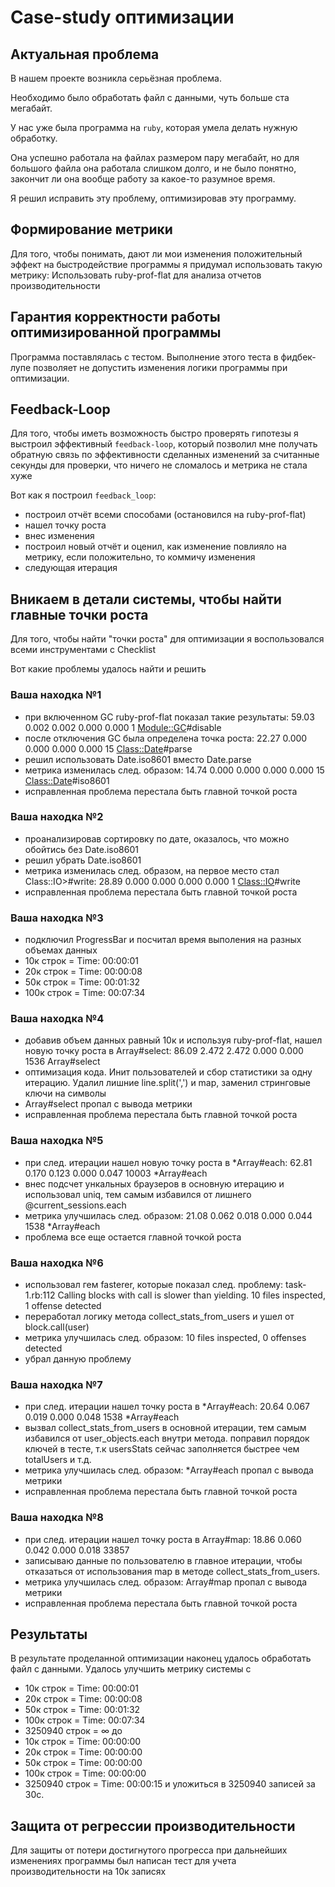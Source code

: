 # Case-study оптимизации

## Актуальная проблема
В нашем проекте возникла серьёзная проблема.

Необходимо было обработать файл с данными, чуть больше ста мегабайт.

У нас уже была программа на `ruby`, которая умела делать нужную обработку.

Она успешно работала на файлах размером пару мегабайт, но для большого файла она работала слишком долго, и не было понятно, закончит ли она вообще работу за какое-то разумное время.

Я решил исправить эту проблему, оптимизировав эту программу.

## Формирование метрики
Для того, чтобы понимать, дают ли мои изменения положительный эффект на быстродействие программы я придумал использовать такую метрику:
Использовать ruby-prof-flat для анализа отчетов производительности

## Гарантия корректности работы оптимизированной программы
Программа поставлялась с тестом. Выполнение этого теста в фидбек-лупе позволяет не допустить изменения логики программы при оптимизации.

## Feedback-Loop
Для того, чтобы иметь возможность быстро проверять гипотезы я выстроил эффективный `feedback-loop`, который позволил мне получать обратную связь по эффективности сделанных изменений за считанные секунды для проверки, что ничего не сломалось и метрика не стала хуже

Вот как я построил `feedback_loop`:
- построил отчёт всеми способами (остановился на ruby-prof-flat)
- нашел точку роста
- внес изменения
- построил новый отчёт и оценил, как изменение повлияло на метрику, если положительно, то коммичу изменения
- следующая итерация

## Вникаем в детали системы, чтобы найти главные точки роста
Для того, чтобы найти "точки роста" для оптимизации я воспользовался всеми инструментами с Checklist

Вот какие проблемы удалось найти и решить

### Ваша находка №1
- при включенном GC ruby-prof-flat показал такие результаты:
  59.03      0.002     0.002     0.000     0.000        1   <Module::GC>#disable
- после отключения GC была определена точка роста:
  22.27      0.000     0.000     0.000     0.000       15   <Class::Date>#parse
- решил использовать Date.iso8601 вместо Date.parse
- метрика изменилась след. образом: 14.74      0.000     0.000     0.000     0.000       15   <Class::Date>#iso8601
- исправленная проблема перестала быть главной точкой роста

### Ваша находка №2
- проанализировав сортировку по дате, оказалось, что можно обойтись без Date.iso8601
- решил убрать Date.iso8601
- метрика изменилась след. образом, на первое место стал Class::IO>#write:
  28.89      0.000     0.000     0.000     0.000        1   <Class::IO>#write
- исправленная проблема перестала быть главной точкой роста

### Ваша находка №3
- подключил ProgressBar и посчитал время выполения на разных объемах данных
- 10к строк = Time: 00:00:01
- 20к строк = Time: 00:00:08
- 50к строк = Time: 00:01:32
- 100к строк = Time: 00:07:34

### Ваша находка №4
- добавив объем данных равный 10к и используя ruby-prof-flat, нашел новую точку роста в Array#select:
  86.09      2.472     2.472     0.000     0.000     1536   Array#select
- оптимизация кода. Инит пользователей и сбор статистики за одну итерацию. Удалил лишние line.split(',') и map, заменил стринговые ключи на символы
- Array#select пропал с вывода метрики
- исправленная проблема перестала быть главной точкой роста

### Ваша находка №5
- при след. итерации нашел новую точку роста в *Array#each:
  62.81      0.170     0.123     0.000     0.047    10003  *Array#each
- внес подсчет ункальных браузеров в основную итерацию и использовал uniq, тем самым избавился от лишнего @current_sessions.each
- метрика улучшилась след. образом:
  21.08      0.062     0.018     0.000     0.044     1538  *Array#each
- проблема все еще остается главной точкой роста

### Ваша находка №6
- использовал гем fasterer, которые показал след. проблему:
  task-1.rb:112 Calling blocks with call is slower than yielding.
  10 files inspected, 1 offense detected
- переработал логику метода collect_stats_from_users и ушел от block.call(user)
- метрика улучшилась след. образом:
  10 files inspected, 0 offenses detected
- убрал данную проблему

### Ваша находка №7
- при след. итерации нашел точку роста в *Array#each:
  20.64      0.067     0.019     0.000     0.048     1538  *Array#each
- вызвал collect_stats_from_users в основной итерации, тем самым избавился от user_objects.each внутри метода.
  поправил порядок ключей в тесте, т.к usersStats сейчас заполняется быстрее чем totalUsers и т.д.
- метрика улучшилась след. образом:
  *Array#each пропал с вывода метрики
- исправленная проблема перестала быть главной точкой роста

### Ваша находка №8
- при след. итерации нашел точку роста в Array#map:
  18.86      0.060     0.042     0.000     0.018    33857
- записываю данные по пользователю в главное итерации, чтобы отказаться от использования map в методе collect_stats_from_users.
- метрика улучшилась след. образом:
  Array#map пропал с вывода метрики
- исправленная проблема перестала быть главной точкой роста

## Результаты
В результате проделанной оптимизации наконец удалось обработать файл с данными.
Удалось улучшить метрику системы с
- 10к строк = Time: 00:00:01
- 20к строк = Time: 00:00:08
- 50к строк = Time: 00:01:32
- 100к строк = Time: 00:07:34
- 3250940 строк = ∞
до
- 10к строк = Time: 00:00:00
- 20к строк = Time: 00:00:00
- 50к строк = Time: 00:00:00
- 100к строк = Time: 00:00:00
- 3250940 строк = Time: 00:00:15
и уложиться в 3250940 записей за 30с.

## Защита от регрессии производительности
Для защиты от потери достигнутого прогресса при дальнейших изменениях программы был написан тест для учета производительности на 10к записях

